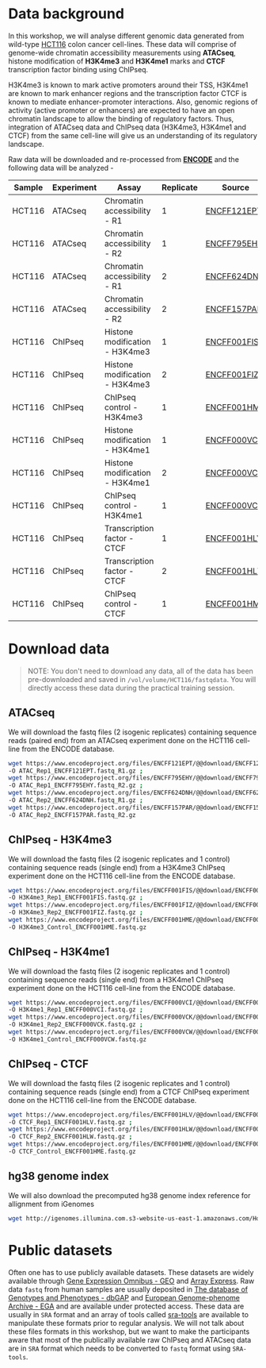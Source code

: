 # Data background

In this workshop, we will analyse different genomic data generated from wild-type [HCT116](https://www.lgcstandards-atcc.org/products/all/CCL-247.aspx?geo_country=de#generalinformation) colon cancer cell-lines. These data will comprise of genome-wide chromatin accessibility measurements using **ATACseq**, histone modification of **H3K4me3** and **H3K4me1** marks and **CTCF** transcription factor binding using ChIPseq.

H3K4me3 is known to mark active promoters around their TSS, H3K4me1 are known to mark enhancer regions and the transcription factor CTCF is known to mediate enhancer-promoter interactions. Also, genomic regions of activity (active promoter or enhancers) are expected to have an open chromatin landscape to allow the binding of regulatory factors. Thus, integration of ATACseq data and ChIPseq data (H3K4me3, H3K4me1 and CTCF) from the same cell-line will give us an understanding of its regulatory landscape.

Raw data will be downloaded and re-processed from [**ENCODE**](https://www.encodeproject.org/) and the following data will be analyzed -

| Sample | Experiment | Assay                          | Replicate | Source   | 
| -------|------------|--------------------------------|-----------|----------|
| HCT116 | ATACseq    | Chromatin accessibility - R1   | 1         | [ENCFF121EPT](https://www.encodeproject.org/experiments/ENCSR872WGW/) |
| HCT116 | ATACseq    | Chromatin accessibility - R2   | 1         | [ENCFF795EHY](https://www.encodeproject.org/experiments/ENCSR872WGW/) |
| HCT116 | ATACseq    | Chromatin accessibility - R1   | 2         | [ENCFF624DNH](https://www.encodeproject.org/experiments/ENCSR872WGW/) |
| HCT116 | ATACseq    | Chromatin accessibility - R2   | 2         | [ENCFF157PAR](https://www.encodeproject.org/experiments/ENCSR872WGW/) |
| HCT116 | ChIPseq    | Histone modification - H3K4me3 | 1         | [ENCFF001FIS](https://www.encodeproject.org/experiments/ENCSR000DTQ/) |
| HCT116 | ChIPseq    | Histone modification - H3K4me3 | 2         | [ENCFF001FIZ](https://www.encodeproject.org/experiments/ENCSR000DTQ/) |
| HCT116 | ChIPseq    | ChIPseq control - H3K4me3      | 1         | [ENCFF001HME](https://www.encodeproject.org/experiments/ENCSR000DTP/) |
| HCT116 | ChIPseq    | Histone modification - H3K4me1 | 1         | [ENCFF000VCI](https://www.encodeproject.org/experiments/ENCSR000EUS/) |
| HCT116 | ChIPseq    | Histone modification - H3K4me1 | 2         | [ENCFF000VCK](https://www.encodeproject.org/experiments/ENCSR000EUS/) |
| HCT116 | ChIPseq    | ChIPseq control - H3K4me1      | 1         | [ENCFF000VCW](https://www.encodeproject.org/experiments/ENCSR000EUX/) |
| HCT116 | ChIPseq    | Transcription factor - CTCF    | 1         | [ENCFF001HLV](https://www.encodeproject.org/experiments/ENCSR000DTO/) |
| HCT116 | ChIPseq    | Transcription factor - CTCF    | 2         | [ENCFF001HLW](https://www.encodeproject.org/experiments/ENCSR000DTO/) |
| HCT116 | ChIPseq    | ChIPseq control - CTCF         | 1         | [ENCFF001HME](https://www.encodeproject.org/experiments/ENCSR000DTP/) |

# Download data
> NOTE: You don't need to download any data, all of the data has been pre-downloaded and saved in `/vol/volume/HCT116/fastqdata`. You will directly access these data during the practical training session.

## ATACseq
We will download the fastq files (2 isogenic replicates) containing sequence reads (paired end) from an ATACseq experiment done on the HCT116 cell-line from the ENCODE database.

```bash
wget https://www.encodeproject.org/files/ENCFF121EPT/@@download/ENCFF121EPT.fastq.gz \
-O ATAC_Rep1_ENCFF121EPT.fastq_R1.gz ;
wget https://www.encodeproject.org/files/ENCFF795EHY/@@download/ENCFF795EHY.fastq.gz \
-O ATAC_Rep1_ENCFF795EHY.fastq_R2.gz ;
wget https://www.encodeproject.org/files/ENCFF624DNH/@@download/ENCFF624DNH.fastq.gz \
-O ATAC_Rep2_ENCFF624DNH.fastq_R1.gz ;
wget https://www.encodeproject.org/files/ENCFF157PAR/@@download/ENCFF157PAR.fastq.gz \
-O ATAC_Rep2_ENCFF157PAR.fastq_R2.gz
```
## ChIPseq - H3K4me3
We will download the fastq files (2 isogenic replicates and 1 control) containing sequence reads (single end) from a H3K4me3 ChIPseq experiment done on the HCT116 cell-line from the ENCODE database.

```bash
wget https://www.encodeproject.org/files/ENCFF001FIS/@@download/ENCFF001FIS.fastq.gz \
-O H3K4me3_Rep1_ENCFF001FIS.fastq.gz ;
wget https://www.encodeproject.org/files/ENCFF001FIZ/@@download/ENCFF001FIZ.fastq.gz \
-O H3K4me3_Rep2_ENCFF001FIZ.fastq.gz ;
wget https://www.encodeproject.org/files/ENCFF001HME/@@download/ENCFF001HME.fastq.gz \
-O H3K4me3_Control_ENCFF001HME.fastq.gz
```
## ChIPseq - H3K4me1
We will download the fastq files (2 isogenic replicates and 1 control) containing sequence reads (single end) from a H3K4me1 ChIPseq experiment done on the HCT116 cell-line from the ENCODE database.

```bash
wget https://www.encodeproject.org/files/ENCFF000VCI/@@download/ENCFF000VCI.fastq.gz \
-O H3K4me1_Rep1_ENCFF000VCI.fastq.gz ;
wget https://www.encodeproject.org/files/ENCFF000VCK/@@download/ENCFF000VCK.fastq.gz \
-O H3K4me1_Rep2_ENCFF000VCK.fastq.gz ;
wget https://www.encodeproject.org/files/ENCFF000VCW/@@download/ENCFF000VCW.fastq.gz \
-O H3K4me1_Control_ENCFF000VCW.fastq.gz
```
## ChIPseq - CTCF
We will download the fastq files (2 isogenic replicates and 1 control) containing sequence reads (single end) from a CTCF ChIPseq experiment done on the HCT116 cell-line from the ENCODE database.

```bash
wget https://www.encodeproject.org/files/ENCFF001HLV/@@download/ENCFF001HLV.fastq.gz \
-O CTCF_Rep1_ENCFF001HLV.fastq.gz ;
wget https://www.encodeproject.org/files/ENCFF001HLW/@@download/ENCFF001HLW.fastq.gz \
-O CTCF_Rep2_ENCFF001HLW.fastq.gz ;
wget https://www.encodeproject.org/files/ENCFF001HME/@@download/ENCFF001HME.fastq.gz \
-O CTCF_Control_ENCFF001HME.fastq.gz
```
## hg38 genome index
We will also download the precomputed hg38 genome index reference for allignment from iGenomes

```bash
wget http://igenomes.illumina.com.s3-website-us-east-1.amazonaws.com/Homo_sapiens/NCBI/GRCh38/Homo_sapiens_NCBI_GRCh38.tar.gz
```

# Public datasets
Often one has to use publicly available datasets. These datasets are widely available through [Gene Expression Omnibus - GEO](https://www.ncbi.nlm.nih.gov/geo/) and [Array Express](https://www.ebi.ac.uk/arrayexpress/). Raw data `fastq` from human samples are usually deposited in [The database of Genotypes and Phenotypes - dbGAP](https://www.ncbi.nlm.nih.gov/gap/) and [European Genome-phenome Archive - EGA](https://www.ebi.ac.uk/ega/home) and are available under protected access. These data are usually in `SRA` format and an array of tools called [sra-tools](https://github.com/ncbi/sra-tools) are available to manipulate these formats prior to regular analysis. We will not talk about these files formats in this workshop, but we want to make the participants aware that most of the publically available raw ChIPseq and ATACseq data are in `SRA` format which needs to be converted to `fastq` format using `SRA-tools`.
